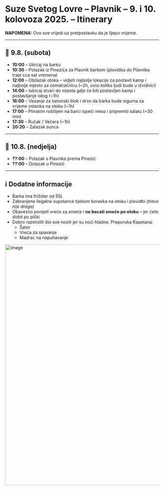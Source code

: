 # Suze Svetog Lovre – Plavnik – 9. i 10. kolovoza 2025. – Itinerary

**NAPOMENA:** Ovo sve vrijedi uz pretpostavku da je lijepo vrijeme.

---

## 📅 9.8. (subota)

- **10:00** – Ukrcaj na barku  
- **10:30** – Polazak iz Pinezića za Plavnik barkom (plovidba do Plavnika traje cca sat vremena)  
- **12:00** – Obilazak otoka – vidjeti najbolje lokacije za postavit kamp i najbolje mjesto za osmatračnicu (~2h, ovisi koliko ljudi bude u izvidnici)  
- **14:00** – Iskrcaj stvari do mjesta gdje će biti postavljen kamp i postavljanje istog (~1h)  
- **16:00** – Vezanje za betonski blok i drvo da barka bude sigurna za vrijeme ostanka na otoku (~1h)  
- **17:00** – Plinskim roštiljem na barci ispeći meso i pripremiti salatu (~30 min)  
- **17:30** – Ručak / Večera (~1h)  
- **20:20** – Zalazak sunca  

---

## 📅 10.8. (nedjelja)

- **??:00** – Polazak s Plavnika prema Pinezić  
- **??:00** – Dolazak u Pinezić  

---

## ℹ️ Dodatne informacije

- Barka ima frižider od 55L  
- Zabranjene ilegalne supstance tijekom boravka na otoku i plovidbi *(trava nije droga)*  
- Obavezno ponijeti vreće za smeće i **ne bacati smeće po otoku** – jer ćete dobit po pički  
- Dobro razmisliti što sve nositi jer su noći hladne. Preporuka Kapetana:
  - Šator  
  - Vreća za spavanje  
  - Madrac na napuhavanje

<img width="1343" height="789" alt="image" src="https://github.com/user-attachments/assets/c64acc20-62d8-45b0-a35e-7aa8429b4917" />

